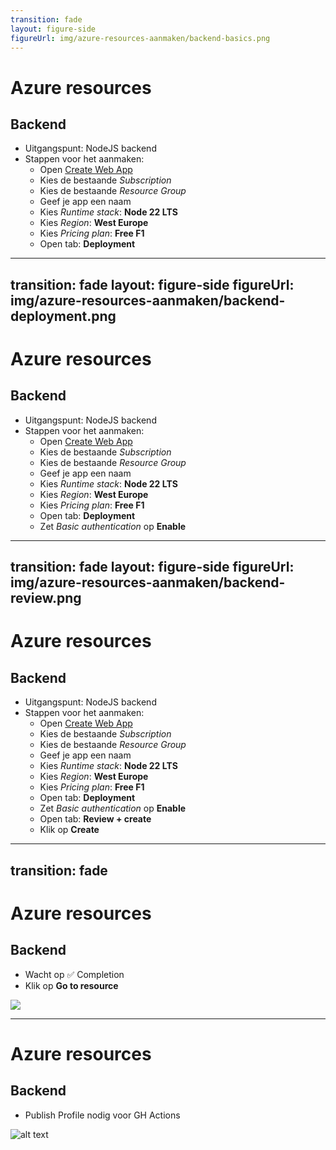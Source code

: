 ```yaml
---
transition: fade
layout: figure-side
figureUrl: img/azure-resources-aanmaken/backend-basics.png
---
```


# Azure resources

## Backend

- Uitgangspunt: NodeJS backend
- Stappen voor het aanmaken:
  - Open [Create Web App](https://portal.azure.com/#create/Microsoft.WebSite)
  - Kies de bestaande *Subscription*
  - Kies de bestaande *Resource Group*
  - Geef je app een naam
  - Kies *Runtime stack*: **Node 22 LTS**
  - Kies *Region*: **West Europe**
  - Kies *Pricing plan*: **Free F1**
  - Open tab: **Deployment**

---
transition: fade
layout: figure-side
figureUrl: img/azure-resources-aanmaken/backend-deployment.png
---

# Azure resources

## Backend

- Uitgangspunt: NodeJS backend
- Stappen voor het aanmaken:
  - Open [Create Web App](https://portal.azure.com/#create/Microsoft.WebSite)
  - Kies de bestaande *Subscription*
  - Kies de bestaande *Resource Group*
  - Geef je app een naam
  - Kies *Runtime stack*: **Node 22 LTS**
  - Kies *Region*: **West Europe**
  - Kies *Pricing plan*: **Free F1**
  - Open tab: **Deployment**
  - Zet *Basic authentication* op **Enable**

---
transition: fade
layout: figure-side
figureUrl: img/azure-resources-aanmaken/backend-review.png
---

# Azure resources

## Backend

- Uitgangspunt: NodeJS backend
- Stappen voor het aanmaken:
  - Open [Create Web App](https://portal.azure.com/#create/Microsoft.WebSite)
  - Kies de bestaande *Subscription*
  - Kies de bestaande *Resource Group*
  - Geef je app een naam
  - Kies *Runtime stack*: **Node 22 LTS**
  - Kies *Region*: **West Europe**
  - Kies *Pricing plan*: **Free F1**
  - Open tab: **Deployment**
  - Zet *Basic authentication* op **Enable**
  - Open tab: **Review + create**
  - Klik op **Create**

---
transition: fade
---

# Azure resources

## Backend

- Wacht op ✅ Completion
- Klik op **Go to resource**

![](/img/azure-resources-aanmaken/backend-complete.png)

---

# Azure resources

## Backend

- Publish Profile nodig voor GH Actions

![alt text](/img/azure-resources-aanmaken/backend-publish-profile.png)
